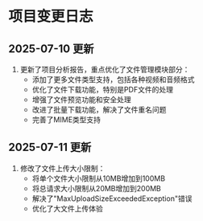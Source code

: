 # 项目变更日志

## 2025-07-10 更新

1. 更新了项目分析报告，重点优化了文件管理模块部分：
   - 添加了更多文件类型支持，包括各种视频和音频格式
   - 优化了文件下载功能，特别是PDF文件的处理
   - 增强了文件预览功能和安全处理
   - 改进了批量下载功能，解决了文件重名问题
   - 完善了MIME类型支持

## 2025-07-11 更新

1. 修改了文件上传大小限制：
   - 将单个文件大小限制从10MB增加到100MB
   - 将总请求大小限制从20MB增加到200MB
   - 解决了"MaxUploadSizeExceededException"错误
   - 优化了大文件上传体验 
